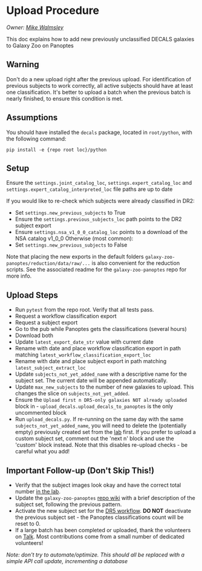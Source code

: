 # Upload Procedure
*Owner: [Mike Walmsley](mike.walmsley@physics.ox.ac.uk)*

This doc explains how to add new previously unclassified DECALS galaxies to Galaxy Zoo on Panoptes

## Warning
Don't do a new upload right after the previous upload. 
For identification of previous subjects to work correctly, all active subjects should have at least one classification.
It's better to upload a batch when the previous batch is nearly finished, to ensure this condition is met.


## Assumptions
You should have installed the `decals` package, located in `root/python`, with the following command:

`pip install -e {repo root loc}/python`

## Setup
Ensure the `settings.joint_catalog_loc`, `settings.expert_catalog_loc` and `settings.expert_catalog_interpreted_loc` file paths are up to date

If you would like to re-check which subjects were already classified in DR2:
- Set `settings.new_previous_subjects` to True
- Ensure the `settings.previous_subjects_loc` path points to the DR2 subject export
- Ensure `settings.nsa_v1_0_0_catalog_loc` points to a download of the NSA catalog v1_0_0
Otherwise (most common):
- Set `settings.new_previous_subjects` to False

Note that placing the new exports in the default folders `galaxy-zoo-panoptes/reduction/data/raw/...` is also convenient for the reduction scripts. See the associated readme for the `galaxy-zoo-panoptes` repo for more info.

## Upload Steps
- Run `pytest` from the repo root. Verify that all tests pass.
- Request a workflow classification export
- Request a subject export
- Go to the pub while Panoptes gets the classifications (several hours)
- Download both
- Update `latest_export_date_str` value with current date
- Rename with date and place workflow classification export in path matching `latest_workflow_classification_export_loc`
- Rename with date and place subject export in path matching `latest_subject_extract_loc`
- Update `subjects_not_yet_added_name` with a descriptive name for the subject set. The current date will be appended automatically.
- Update `max_new_subjects` to the number of new galaxies to upload. This changes the slice on `subjects_not_yet_added`.
- Ensure the `Upload first n DR5-only galaxies NOT already uploaded` block in - `upload_decals.upload_decals_to_panoptes` is the only uncommented block
- Run `upload_decals.py`. If re-running on the same day with the same `subjects_not_yet_added_name`, you will need to delete the (potentially empty) previously created set from the [lab](https://www.zooniverse.org/lab/5733/subject-sets) first.
If you prefer to upload a custom subject set, comment out the 'next n' block and use the 'custom' block instead.
Note that this disables re-upload checks - be careful what you add!

## Important Follow-up (Don't Skip This!)
- Verify that the subject images look okay and have the correct total number [in the lab](https://www.zooniverse.org/lab/5733/subject-sets).
- Update the `galaxy-zoo-panoptes` [repo wiki](https://github.com/zooniverse/galaxy-zoo-panoptes/wiki/DECALS-DR5-Subject-Set-History) with a brief description of the subject set, following the previous pattern. 
- Activate the new subject set for the [DR5 workflow](https://www.zooniverse.org/lab/5733/workflows/6122). **DO NOT** deactivate the previous subject set - the Panoptes classifications count will be reset to 0.
- If a large batch has been completed or uploaded, thank the volunteers on [Talk](). Most contributions come from a small number of dedicated volunteers!


*Note: don't try to automate/optimize.*
*This should all be replaced with a simple API call update, incrementing a database*
